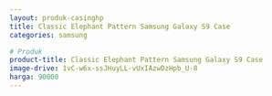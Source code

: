 ```yaml
---
layout: produk-casinghp
title: Classic Elephant Pattern Samsung Galaxy S9 Case
categories: samsung

# Produk
product-title: Classic Elephant Pattern Samsung Galaxy S9 Case
image-drive: 1vC-w6x-ssJHuyLL-vUxIAzwDzHpb_U-8
harga: 90000
---
```

